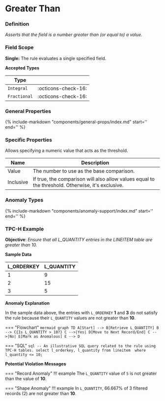# Greater Than

### Definition

*Asserts that the field is a number greater than (or equal to) a value.*

### Field Scope

**Single:** The rule evaluates a single specified field.

**Accepted Types**

| Type        |                          |
|-------------|--------------------------|
| `Integral`  | <div style="text-align:center">:octicons-check-16:</div>  |
| `Fractional`| <div style="text-align:center">:octicons-check-16:</div>  |

### General Properties

{%
    include-markdown "components/general-props/index.md"
    start='<!-- all-props--start -->'
    end='<!-- all-props--end -->'
%}

### Specific Properties

Allows specifying a numeric value that acts as the threshold.

| Name       | Description |
|------------|-------------|
| <div class="text-primary">Value</div>    | The number to use as the base comparison. |
| <div class="text-primary">Inclusive</div> | If true, the comparison will also allow values equal to the threshold. Otherwise, it's exclusive. |

### Anomaly Types

{%
    include-markdown "components/anomaly-support/index.md"
    start='<!-- all-types--start -->'
    end='<!-- all-types--end -->'
%}

### TPC-H Example

**Objective**: *Ensure that all L_QUANTITY entries in the LINEITEM table are greater than 10.*

**Sample Data**

| L_ORDERKEY | L_QUANTITY |
|------------|------------|
| 1          | <span class="text-negative">9</span> |
| 2          | 15 |
| 3          | <span class="text-negative">5</span> |

**Anomaly Explanation**

In the sample data above, the entries with `L_ORDERKEY` **1** and **3** do not satisfy the rule because their `L_QUANTITY` values are not greater than **10**.

=== "Flowchart"
    ```mermaid
    graph TD
    A[Start] --> B[Retrieve L_QUANTITY]
    B --> C{Is L_QUANTITY > 10?}
    C -->|Yes| D[Move to Next Record/End]
    C -->|No| E[Mark as Anomalous]
    E --> D
    ```

=== "SQL"
    ```sql
    -- An illustrative SQL query related to the rule using TPC-H tables.
    select
        l_orderkey,
        l_quantity
    from lineitem 
    where
        l_quantity <= 10;
    ```

**Potential Violation Messages**

=== "Record Anomaly"
    !!! example
        The `L_QUANTITY` value of `5` is not greater than the value of **10**.
        
=== "Shape Anomaly"
    !!! example
        In `L_QUANTITY`, 66.667% of 3 filtered records (2) are not greater than **10**.
